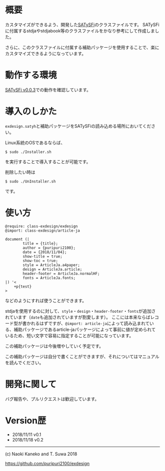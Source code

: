 # 概要

カスタマイズができるよう、開発した[SATySFi](https://gfngfn/SATySFi)のクラスファイルです。
SATySFiに付属するstdjaやstdjabook等のクラスファイルをかなり参考にして作成しました。

さらに、このクラスファイルに付属する補助パッケージを使用することで、楽にカスタマイズできるようになっています。

# 動作する環境

[SATySFi v0.0.3](https://github.com/gfngfn/SATySFi/releases/tag/v0.0.3)での動作を確認しています。

# 導入のしかた

`exdesign.satyh`と補助パッケージをSATySFiの読み込める場所においてください。

Linux系統のOSであるならば、

~~~
$ sudo ./Installer.sh
~~~

を実行することで導入することが可能です。

削除したい時は

~~~
$ sudo ./UnInstaller.sh
~~~

です。

# 使い方

~~~
@require: class-exdesign/exdesign
@import: class-exdesign/article-ja

document (|
        title = {title};
        author = {puripuri2100};
        date = {2018/11/04};
        show-title = true;
        show-toc = true;
        style = ArticleJa.a4paper;
        design = ArticleJa.article;
        header-footer = ArticleJa.normalHF;
        fonts = ArticleJa.fonts;
|) '<
    +p{test}
>
~~~

などのようにすれば使うことができます。

stdjaを使用するのに対して、`style`・`design`・`header-footer`・`fonts`が追加されています（`date`も追加されていますが割愛します）。
ここには本来ならばレコード型が書かれるはずですが、`@import: article-ja`によって読み込まれている、補助パッケージであるarticle-jaパッケージによって事前に値が定められているため、短い文字で容易に指定することが可能になっています。

この補助パッケージは今後増やしていく予定です。

この補助パッケージは自分で書くことができますが、それについてはマニュアルを読んでください。

# 開発に関して

バグ報告や、プルリクエストは歓迎しています。

# Version歴

- 2018/11/11 v0.1
- 2018/11/18 v0.2

---

(c) Naoki Kaneko and T. Suwa 2018

https://github.com/puripuri2100/exdesign
